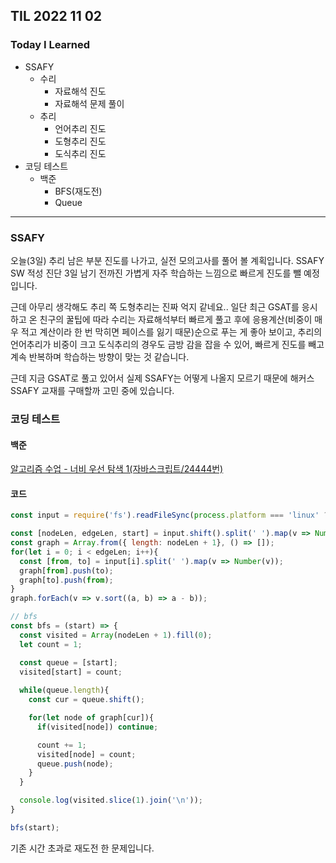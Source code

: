 ## TIL 2022 11 02

### Today I Learned

- SSAFY
  - 수리
    - 자료해석 진도
    - 자료해석 문제 풀이
  - 추리
    - 언어추리 진도
    - 도형추리 진도
    - 도식추리 진도
- 코딩 테스트
  - 백준
    - BFS(재도전)
    - Queue

---

### SSAFY

오늘(3일) 추리 남은 부분 진도를 나가고, 실전 모의고사를 풀어 볼 계획입니다. SSAFY SW 적성 진단 3일 남기 전까진 가볍게 자주 학습하는 느낌으로 빠르게 진도를 뺄 예정입니다.

근데 아무리 생각해도 추리 쪽 도형추리는 진짜 억지 같네요.. 일단 최근 GSAT를 응시하고 온 친구의 꿀팁에 따라 수리는 자료해석부터 빠르게 풀고 후에 응용계산(비중이 매우 적고 계산이라 한 번 막히면 
페이스를 잃기 때문)순으로 푸는 게 좋아 보이고, 추리의 언어추리가 비중이 크고 도식추리의 경우도 금방 감을 잡을 수 있어, 빠르게 진도를 빼고 계속 반복하며 학습하는 방향이 맞는 것 같습니다.

근데 지금 GSAT로 풀고 있어서 실제 SSAFY는 어떻게 나올지 모르기 때문에 해커스 SSAFY 교재를 구매할까 고민 중에 있습니다.

### 코딩 테스트

#### 백준

[알고리즘 수업 - 너비 우선 탐색 1(자바스크립트/24444번)](https://www.acmicpc.net/problem/24444)

#### 코드

```js
const input = require('fs').readFileSync(process.platform === 'linux' ? '/dev/stdin' : __dirname + '/input.txt').toString().trim().split('\n');

const [nodeLen, edgeLen, start] = input.shift().split(' ').map(v => Number(v));
const graph = Array.from({ length: nodeLen + 1}, () => []);
for(let i = 0; i < edgeLen; i++){
  const [from, to] = input[i].split(' ').map(v => Number(v));
  graph[from].push(to);
  graph[to].push(from);
}
graph.forEach(v => v.sort((a, b) => a - b));

// bfs
const bfs = (start) => {
  const visited = Array(nodeLen + 1).fill(0);
  let count = 1;

  const queue = [start];
  visited[start] = count;
  
  while(queue.length){
    const cur = queue.shift();

    for(let node of graph[cur]){
      if(visited[node]) continue;

      count += 1;
      visited[node] = count;
      queue.push(node);
    }
  }

  console.log(visited.slice(1).join('\n'));
}

bfs(start);
```

기존 시간 초과로 재도전 한 문제입니다.
